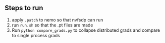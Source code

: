 ## Steps to run
1. apply `.patch` to nemo so that nvfsdp can run
2. run `run.sh` so that the .pt files are made
3. Run `python compare_grads.py` to collapse distributed grads and compare to single process grads

